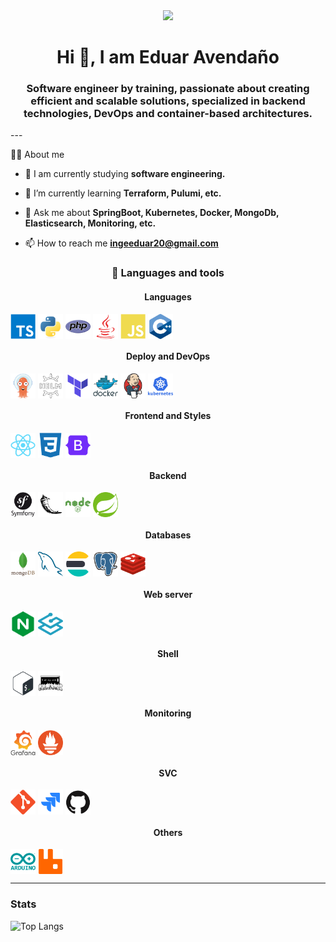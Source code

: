 
<div align="center">
  <img src="https://media.istockphoto.com/id/1470350413/vector/software-developer-working-with-computers.jpg?s=612x612&w=0&k=20&c=rMDiFqhfe3PUzikjGeCuSl-x4YlXFCcnM_psO4MlOU0=" width="400px" />
</div>

<h1 align="center">Hi 👋, I am Eduar Avendaño</h1>
<h3 align="center">Software engineer by training, passionate about creating efficient and scalable solutions, specialized in backend technologies, DevOps and container-based architectures.</h3>
---
  
  👨‍💻 About me
  
  - 🔭 I am currently studying **software engineering.**
    
  - 🌱 I’m currently learning **Terraform, Pulumi, etc.**
  
  - 💬 Ask me about **SpringBoot, Kubernetes, Docker, MongoDb, Elasticsearch, Monitoring, etc.**
  
  - 📫 How to reach me **ingeeduar20@gmail.com**
  
<div align="center">
  <h3>🔨 Languages and tools</h3>
  <h4>Languages</h4>
  <div style="display: flex;">
    <img
      src="https://github.com/devicons/devicon/blob/master/icons/typescript/typescript-plain.svg"
      title="typescript"
      alt="typescript"
      width="40"
      height="40"
    />&nbsp;
    <img
      src="https://github.com/devicons/devicon/blob/master/icons/python/python-original.svg"
      title="Python"
      alt="python"
      width="40"
      height="40"
    />&nbsp;
    <img
      src="https://github.com/devicons/devicon/blob/master/icons/php/php-original.svg"
      title="PHP"
      alt="PHP"
      width="40"
      height="40"
    />&nbsp;
    <img
      src="https://github.com/devicons/devicon/blob/master/icons/java/java-plain.svg"
      title="java"
      alt="java"
      width="40"
      height="40"
    />&nbsp;
    <img
      src="https://github.com/devicons/devicon/blob/master/icons/javascript/javascript-plain.svg"
      title="javascript"
      alt="javascript"
      width="40"
      height="40"
    />&nbsp;
    <img
      src="https://raw.githubusercontent.com/devicons/devicon/master/icons/cplusplus/cplusplus-original.svg"
      title="C++"
      alt="C++"
      width="40"
      height="40"
    />&nbsp;
  </div>

  <h4>Deploy and DevOps</h4>
  <div style="display: flex;">
    <img
      src="https://github.com/devicons/devicon/blob/master/icons/argocd/argocd-original.svg"
      title="ArgoCD"
      alt="ArgoCD"
      width="40"
      height="40"
    />&nbsp;
    <img
      src="https://github.com/devicons/devicon/blob/master/icons/helm/helm-line.svg"
      title="Helm"
      alt="Helm"
      width="40"
      height="40"
    />&nbsp;
    <img
      src="https://github.com/devicons/devicon/blob/master/icons/terraform/terraform-original.svg"
      title="Terraform"
      alt="Terraform"
      width="40"
      height="40"
    />&nbsp;
    <img
      src="https://github.com/devicons/devicon/blob/master/icons/docker/docker-original-wordmark.svg"
      title="Docker"
      alt="Docker"
      width="40"
      height="40"
    />&nbsp; 
    <img
      src="https://github.com/devicons/devicon/blob/master/icons/jenkins/jenkins-original.svg"
      title="Jenkins"
      alt="Jenkins"
      width="40"
      height="40"
    />&nbsp;
    <img
      src="https://github.com/devicons/devicon/blob/master/icons/kubernetes/kubernetes-plain-wordmark.svg"
      title="Kubernetes"
      alt="Kubernetes"
      width="40"
      height="40"
    />&nbsp;
  </div>

  <h4>Frontend and Styles</h4>
  <div style="display: flex;">
    <img
      src="https://github.com/devicons/devicon/blob/master/icons/react/react-original.svg"
      title="React"
      alt="React"
      width="40"
      height="40"
    />&nbsp;
    <img
      src="https://github.com/devicons/devicon/blob/master/icons/css3/css3-plain.svg"
      title="css3"
      alt="css3"
      width="40"
      height="40"
    />&nbsp;
    <img
      src="https://github.com/devicons/devicon/blob/master/icons/bootstrap/bootstrap-plain.svg"
      title="Bootstrap"
      alt="Bootstrap"
      width="40"
      height="40"
    />&nbsp;
  </div>

  <h4>Backend</h4>
  <div style="display: flex;">
    <img
      src="https://github.com/devicons/devicon/blob/master/icons/symfony/symfony-original-wordmark.svg"
      title="Symfony"
      alt="Symfony"
      width="40"
      height="40"
    />&nbsp;
    <img
      src="https://github.com/devicons/devicon/blob/master/icons/flask/flask-original.svg"
      title="Flask"
      alt="Flask"
      width="40"
      height="40"
    />&nbsp;
    <img
      src="https://github.com/devicons/devicon/blob/master/icons/nodejs/nodejs-plain-wordmark.svg"
      title="Node"
      alt="Node"
      width="40"
      height="40"
    />&nbsp;
    <img
      src="https://github.com/devicons/devicon/blob/master/icons/spring/spring-original.svg"
      title="Spring Boot"
      alt="Spring Boot"
      width="40"
      height="40"
    />&nbsp;
  </div>

  <h4>Databases</h4>
  <div style="display: flex;">
    <img
      src="https://github.com/devicons/devicon/blob/master/icons/mongodb/mongodb-original-wordmark.svg"
      title="MongoDb"
      alt="MongoDb"
      width="40"
      height="40"
    />&nbsp;
    <img
      src="https://github.com/devicons/devicon/blob/master/icons/mysql/mysql-original.svg"
      title="mysql"
      alt="mysql"
      width="40"
      height="40"
    />&nbsp;
    <img
      src="https://github.com/devicons/devicon/blob/master/icons/elasticsearch/elasticsearch-original.svg"
      title="Elasticsearch"
      alt="elasticsearch"
      width="40"
      height="40"
    />&nbsp;
    <img
      src="https://github.com/devicons/devicon/blob/master/icons/postgresql/postgresql-original.svg"
      title="MongoDb"
      alt="MongoDb"
      width="40"
      height="40"
    />&nbsp;
    <img
      src="https://github.com/devicons/devicon/blob/master/icons/redis/redis-original.svg"
      title="Redis"
      alt="Redis"
      width="40"
      height="40"
    />&nbsp;
  </div>

  <h4>Web server</h4>
  <div style="display: flex;">
    <img
      src="https://github.com/devicons/devicon/blob/master/icons/nginx/nginx-original.svg"
      title="Nginx"
      alt="Nginx"
      width="40"
      height="40"
    />&nbsp;
    <img
      src="https://github.com/devicons/devicon/blob/master/icons/traefikproxy/traefikproxy-original.svg"
      title="Traefik"
      alt="Traefik"
      width="40"
      height="40"
    />&nbsp;
  </div>

  <h4>Shell</h4>
  <div style="display: flex;">
    <img
      src="https://github.com/devicons/devicon/blob/master/icons/bash/bash-original.svg"
      title="bash"
      alt="bash"
      width="40"
      height="40"
    />&nbsp;
    <img
      src="https://github.com/devicons/devicon/blob/master/icons/ohmyzsh/ohmyzsh-original.svg"
      title="zsh"
      alt="zsh"
      width="40"
      height="40"
    />&nbsp;      
  </div>

  <h4>Monitoring</h4>
  <div style="display: flex;">
    <img
      src="https://github.com/devicons/devicon/blob/master/icons/grafana/grafana-original-wordmark.svg"
      title="Grafana"
      alt="Grafana"
      width="40"
      height="40"
    />&nbsp;
    <img
      src="https://github.com/devicons/devicon/blob/master/icons/prometheus/prometheus-original.svg"
      title="prometheus"
      alt="prometheus"
      width="40"
      height="40"
    />&nbsp;     
  </div>

  <h4>SVC</h4>
  <div style="display: flex;">
    <img
      src="https://github.com/devicons/devicon/blob/master/icons/git/git-plain.svg"
      title="git"
      alt="git"
      width="40"
      height="40"
    />&nbsp;
    <img
      src="https://github.com/devicons/devicon/blob/master/icons/jira/jira-plain.svg"
      title="Jira"
      alt="Jira"
      width="40"
      height="40"
    />&nbsp;
    <img
      src="https://github.com/devicons/devicon/blob/master/icons/github/github-original.svg"
      title="github"
      alt="github"
      width="40"
      height="40"
    />&nbsp;
  </div>

  <h4>Others</h4>
  <div style="display: flex;">
    <img
      src="https://github.com/devicons/devicon/blob/master/icons/arduino/arduino-original-wordmark.svg"
      title="Arduino"
      alt="arduino"
      width="40"
      height="40"
    />&nbsp;
    <img
      src="https://github.com/devicons/devicon/blob/master/icons/rabbitmq/rabbitmq-original.svg"
      title="RabiitMQ"
      alt="RabiitMQ"
      width="40"
      height="40"
    />&nbsp;
  </div>
</div> 

---
  
### Stats
  ![Top Langs](https://github-readme-stats.vercel.app/api/top-langs/?username=IngeEduar&langs_count=8)
